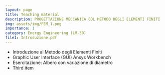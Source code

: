 ```yaml
---
layout: page
title: Teaching material
description: PROGETTAZIONE MECCANICA COL METODO DEGLI ELEMENTI FINITI
img: assets/img/FEM_1.png
importance: 1
category: Energy Engineering (LM-30)
file1: Introduzione.pdf
---
```


<ul>
    <li>Introduzione al Metodo degli Elementi Finiti <a href="{{ page.file1 | prepend: 'TeachingMaterial/Ingegneria_Energetica/PMMEF/' | relative_url}}" target="_blank" rel="noopener noreferrer" class="float-right"><i class="fas fa-file-pdf"></i></a></li>
    <li>Graphic User Interface (GUI) Ansys Workbench <a href="/TeachingMaterial/Ingegneria_Energetica/PMMEF/_1_GUI.pdf" target="_blank" rel="noopener noreferrer" class="float-right"><i class="fas fa-file-pdf"></i></a></li>
	<li>Esercitazione: Albero con variazione di diametro <a href="/TeachingMaterial/Ingegneria_Energetica/PMMEF/2_Albero_con_variazione_diametro_CAD" target="_blank" rel="noopener noreferrer" class="float-right"><i class="fas fa-folder"></i></a><a href="/TeachingMaterial/Ingegneria_Energetica/PMMEF/_2_0_Albero_con_variazione_diametro.pdf" target="_blank" rel="noopener noreferrer" class="float-right"><i class="fas fa-file-pdf"></i></a></li>
    <li>Third item</li>
</ul>

